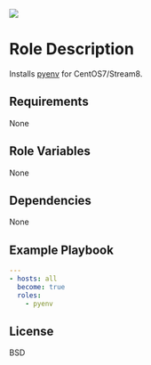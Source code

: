 [![](https://github.com/ansible-roles-matsumura/pyenv/workflows/build/badge.svg)](https://github.com/ansible-roles-matsumura/pyenv/actions?query=workflow%3Abuild)

Role Description
=========

Installs [pyenv](https://github.com/pyenv/pyenv) for CentOS7/Stream8.

Requirements
------------

None

Role Variables
--------------

None

Dependencies
------------

None

Example Playbook
----------------

```YAML
---
- hosts: all
  become: true
  roles:
    - pyenv
```

License
-------

BSD
